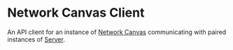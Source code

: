# Network Canvas Client

An API client for an instance of [Network Canvas](https://github.com/complexdatacollective/Network-Canvas) communicating with paired instances of [Server](https://github.com/complexdatacollective/Server).
